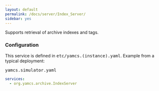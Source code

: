 ```yaml
---
layout: default
permalink: /docs/server/Index_Server/
sidebar: yes
---
```


Supports retrieval of archive indexes and tags.

### Configuration

This service is defined in <tt>etc/yamcs.(instance).yaml</tt>. Example from a typical deployment:

<pre class="r header">yamcs.simulator.yaml</pre>
```yaml
services:
  - org.yamcs.archive.IndexServer
```
